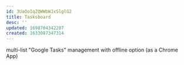 ```yaml
---
id: 3UaOoIqZQWWbWJxSlglG2
title: Tasksboard
desc: ''
updated: 1698704342207
created: 1633087347314
---
```



multi-list "Google Tasks" management with offline option (as a Chrome App)
